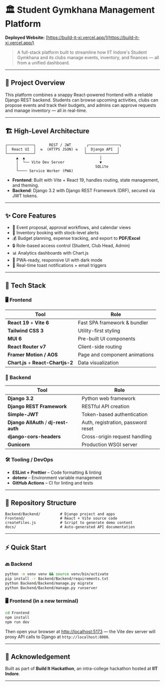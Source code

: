 # 🏛️ Student Gymkhana Management Platform

**Deployed Website:** [https://build-it-xi.vercel.app/](https://build-it-xi.vercel.app/)

> A full-stack platform built to streamline how IIT Indore's Student Gymkhana and its clubs manage events, inventory, and finances — all from a unified dashboard.

---

## 🚀 Project Overview

This platform combines a snappy React-powered frontend with a reliable Django REST backend. Students can browse upcoming activities, clubs can propose events and track their budgets, and admins can approve requests and manage inventory — all in real-time.

---

## 🏗️ High-Level Architecture

```
┌────────────┐      REST / JWT       ┌──────────────┐
│  React UI  │  ⇆  (HTTPS JSON) ⇆   │  Django API  │
└────────────┘                      └──────────────┘
     ▲  ▲                                  │
     │  └── Vite Dev Server                ▼
     │                                   SQLite
     └──── Service Worker (PWA)
```

* **Frontend**: Built with Vite + React 19, handles routing, state management, and theming.
* **Backend**: Django 3.2 with Django REST Framework (DRF), secured via JWT tokens.

---

## ✨ Core Features

* 📅 Event proposal, approval workflows, and calendar views
* 🧰 Inventory booking with stock-level alerts
* 💰 Budget planning, expense tracking, and export to **PDF/Excel**
* 🔒 Role-based access control (Student, Club Head, Admin)
* 📊 Analytics dashboards with Chart.js
* 📱 PWA-ready, responsive UI with dark mode
* 🔔 Real-time toast notifications + email triggers

---

## 🔧 Tech Stack

### 🖥️ Frontend

| Tool                               | Role                          |
| ---------------------------------- | ----------------------------- |
| **React 19** + **Vite 6**          | Fast SPA framework & bundler  |
| **Tailwind CSS 3**                 | Utility-first styling         |
| **MUI 6**                          | Pre-built UI components       |
| **React Router v7**                | Client-side routing           |
| **Framer Motion / AOS**            | Page and component animations |
| **Chart.js** + **React-Chartjs-2** | Data visualization            |

### 🧠 Backend

| Tool                                  | Role                               |
| ------------------------------------- | ---------------------------------- |
| **Django 3.2**                        | Python web framework               |
| **Django REST Framework**             | RESTful API creation               |
| **Simple-JWT**                        | Token-based authentication         |
| **Django AllAuth** / **dj-rest-auth** | Auth, registration, password reset |
| **django-cors-headers**               | Cross-origin request handling      |
| **Gunicorn**                          | Production WSGI server             |

### 🛠️ Tooling / DevOps

* **ESLint + Prettier** – Code formatting & linting
* **dotenv** – Environment variable management
* **GitHub Actions** – CI for linting and tests

---

## 📁 Repository Structure

```
Backend/Backend/         # Django project and apps
Frontend/                # React + Vite source code
createFiles.js           # Script to generate demo content
docs/                    # Auto-generated API documentation
```

---

## ⚡ Quick Start

### 🔙 Backend

```bash
python -m venv venv && source venv/bin/activate
pip install -r Backend/Backend/requirements.txt
python Backend/Backend/manage.py migrate
python Backend/Backend/manage.py runserver
```

### 🖥️ Frontend (in a new terminal)

```bash
cd Frontend
npm install
npm run dev
```

Then open your browser at [http://localhost:5173](http://localhost:5173) — the Vite dev server will proxy API calls to Django at `http://localhost:8000`.

---

## 🙌 Acknowledgement

Built as part of **Build It Hackathon**, an intra-college hackathon hosted at **IIT Indore**.

---
